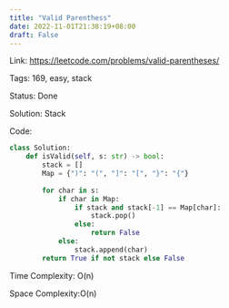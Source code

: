 ```yaml
---
title: "Valid Parenthess"
date: 2022-11-01T21:38:19+08:00
draft: False
---
```


Link: https://leetcode.com/problems/valid-parentheses/

Tags: 169, easy, stack

Status: Done


Solution: Stack

Code:
```python
class Solution:
    def isValid(self, s: str) -> bool:
        stack = []
        Map = {")": "(", "]": "[", "}": "{"}
        
        for char in s:
            if char in Map:
                if stack and stack[-1] == Map[char]:
                    stack.pop()
                else:
                    return False
            else:
                stack.append(char)
        return True if not stack else False
```

Time Complexity: O(n)

Space Complexity:O(n)